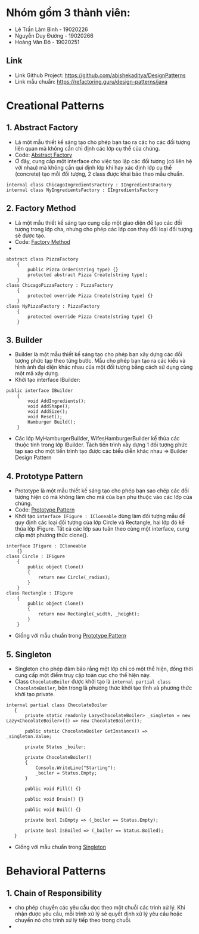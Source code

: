 # Nhóm gồm 3 thành viên:
- Lê Trần Lâm Bình - 19020226
- Nguyễn Duy Đường - 19020266
- Hoàng Văn Đô - 19020251

## Link
* Link Github Project: https://github.com/abishekaditya/DesignPatterns
* Link mẫu chuẩn: https://refactoring.guru/design-patterns/java
# Creational Patterns
## 1. Abstract Factory
- Là một mẫu thiết kế sáng tạo cho phép bạn tạo ra các họ các đối tượng liên quan mà không cần chỉ định các lớp cụ thể của chúng.
- Code: [Abstract Factory](https://github.com/abishekaditya/DesignPatterns/tree/master/FactoryPattern/Abstract%20Factory)
- Ở đây, cung cấp một interface cho việc tạo lập các đối tượng (có liên hệ với nhau) mà không cần qui định lớp khi hay xác định lớp cụ thể (concrete) tạo mỗi đối tượng, 2 class được khai báo theo mẫu chuẩn.
```
internal class ChicagoIngredientsFactory : IIngredientsFactory
internal class NyIngredientsFactory : IIngredientsFactory
```

## 2. Factory Method
- Là một mẫu thiết kế sáng tạo cung cấp một giao diện để tạo các đối tượng trong lớp cha, nhưng cho phép các lớp con thay đổi loại đối tượng sẽ được tạo.
- Code: [Factory Method](https://github.com/abishekaditya/DesignPatterns/tree/master/FactoryPattern/Factory%20Method)
- 
```
abstract class PizzaFactory
    {
        public Pizza Order(string type) {}
        protected abstract Pizza Create(string type);
    }
class ChicagoPizzaFactory : PizzaFactory
    {
        protected override Pizza Create(string type) {}
    }
class NyPizzaFactory : PizzaFactory
    {
        protected override Pizza Create(string type) {}
    }
```
## 3. Builder
- Builder là một mẫu thiết kế sáng tạo cho phép bạn xây dựng các đối tượng phức tạp theo từng bước. Mẫu cho phép bạn tạo ra các kiểu và hình ảnh đại diện khác nhau của một đối tượng bằng cách sử dụng cùng một mã xây dựng.
- Khởi tạo interface IBuilder:
```
public interface IBuilder
    {
        void AddIngredients();
        void AddShape();
        void AddSize();
        void Reset();
        Hamburger Build();
    }
```
- Các lớp MyHamburgerBuilder, WifesHamburgerBuilder kế thừa các thuộc tính trong lớp IBuilder. Tách tiến trình xây dựng 1 đối tượng phức tạp sao cho một tiến trình tạo được các biểu diễn khác nhau 
=> Builder Design Pattern
## 4. Prototype Pattern
- Prototype là một mẫu thiết kế sáng tạo cho phép bạn sao chép các đối tượng hiện có mà không làm cho mã của bạn phụ thuộc vào các lớp của chúng.
- Code: [Prototype Pattern](https://github.com/abishekaditya/DesignPatterns/tree/master/PrototypePattern)
- Khởi tạo `interface IFigure : ICloneable` dùng làm đối tượng mẫu để quy định các loại đối tượng của lớp Circle và Rectangle, hai lớp đó kế thừa lớp IFigure. Tất cả các lớp sau tuân theo cùng một interface, cung cấp một phương thức clone().
```
interface IFigure : ICloneable
    {}
class Circle : IFigure
    {
        public object Clone()
        {
            return new Circle(_radius);
        }
    }
class Rectangle : IFigure
    {
        public object Clone()
        {
            return new Rectangle(_width, _height);
        }
    }
 ```
 - Giống với mẫu chuẩn trong [Prototype Pattern](https://refactoring.guru/design-patterns/prototype)
 
 ## 5. Singleton
 - Singleton cho phép đảm bảo rằng một lớp chỉ có một thể hiện, đồng thời cung cấp một điểm truy cập toàn cục cho thể hiện này.
 - Class `ChocolateBoiler` được khởi tạo là `internal partial class ChocolateBoiler`, bên trong là phương thức khởi tạo tĩnh và phương thức khởi tạo private.
 ```
 internal partial class ChocolateBoiler
    {
        private static readonly Lazy<ChocolateBoiler> _singleton = new Lazy<ChocolateBoiler>(() => new ChocolateBoiler());

        public static ChocolateBoiler GetInstance() => _singleton.Value;

        private Status _boiler;

        private ChocolateBoiler()
        {
            Console.WriteLine("Starting");
            _boiler = Status.Empty;
        }

        public void Fill() {}

        public void Drain() {}

        public void Boil() {}

        private bool IsEmpty => (_boiler == Status.Empty);

        private bool IsBoiled => (_boiler == Status.Boiled);
    }
 ```
 - Giống với mẫu chuẩn trong [Singleton](https://refactoring.guru/design-patterns/singleton)
 
 # Behavioral Patterns
 ## 1. Chain of Responsibility
 - cho phép chuyển các yêu cầu dọc theo một chuỗi các trình xử lý. Khi nhận được yêu cầu, mỗi trình xử lý sẽ quyết định xử lý yêu cầu hoặc chuyển nó cho trình xử lý tiếp theo trong chuỗi.
 - 
 
